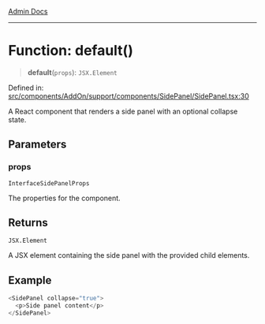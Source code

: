 [Admin Docs](/)

***

# Function: default()

> **default**(`props`): `JSX.Element`

Defined in: [src/components/AddOn/support/components/SidePanel/SidePanel.tsx:30](https://github.com/gautam-divyanshu/talawa-admin/blob/7e5a95aa37ca1c5b95489b6b18ea8cf85fb3559b/src/components/AddOn/support/components/SidePanel/SidePanel.tsx#L30)

A React component that renders a side panel with an optional collapse state.

## Parameters

### props

`InterfaceSidePanelProps`

The properties for the component.

## Returns

`JSX.Element`

A JSX element containing the side panel with the provided child elements.

## Example

```ts
<SidePanel collapse="true">
  <p>Side panel content</p>
</SidePanel>
```
